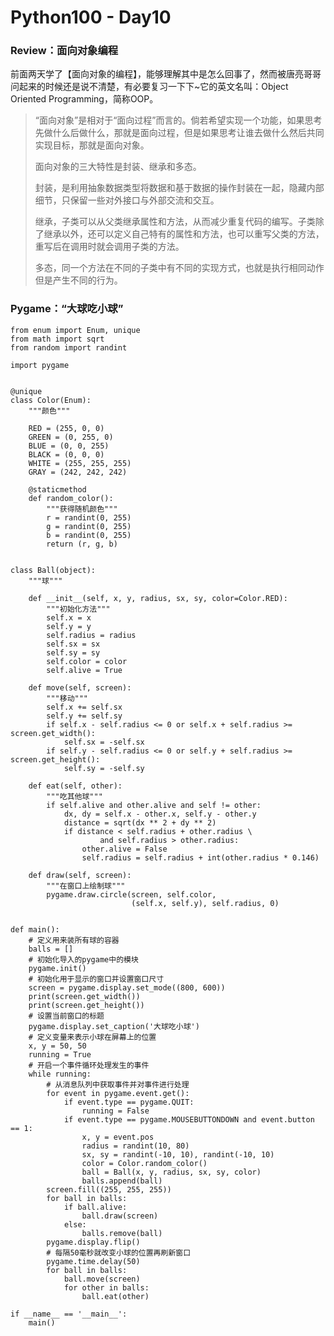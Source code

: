 # Python100 - Day10

### Review：面向对象编程

前面两天学了【面向对象的编程】，能够理解其中是怎么回事了，然而被唐亮哥哥问起来的时候还是说不清楚，有必要复习一下下~它的英文名叫：Object Oriented Programming，简称OOP。

> “面向对象”是相对于“面向过程”而言的。倘若希望实现一个功能，如果思考先做什么后做什么，那就是面向过程，但是如果思考让谁去做什么然后共同实现目标，那就是面向对象。
> 
>面向对象的三大特性是封装、继承和多态。
>
>封装，是利用抽象数据类型将数据和基于数据的操作封装在一起，隐藏内部细节，只保留一些对外接口与外部交流和交互。
>
>继承，子类可以从父类继承属性和方法，从而减少重复代码的编写。子类除了继承以外，还可以定义自己特有的属性和方法，也可以重写父类的方法，重写后在调用时就会调用子类的方法。
>
>多态，同一个方法在不同的子类中有不同的实现方式，也就是执行相同动作但是产生不同的行为。


### Pygame：“大球吃小球”

	from enum import Enum, unique
	from math import sqrt
	from random import randint

	import pygame


	@unique
	class Color(Enum):
	    """颜色"""

	    RED = (255, 0, 0)
	    GREEN = (0, 255, 0)
	    BLUE = (0, 0, 255)
	    BLACK = (0, 0, 0)
	    WHITE = (255, 255, 255)
	    GRAY = (242, 242, 242)

	    @staticmethod
	    def random_color():
	        """获得随机颜色"""
	        r = randint(0, 255)
	        g = randint(0, 255)
	        b = randint(0, 255)
	        return (r, g, b)


	class Ball(object):
	    """球"""
	
	    def __init__(self, x, y, radius, sx, sy, color=Color.RED):
	        """初始化方法"""
	        self.x = x
	        self.y = y
	        self.radius = radius
	        self.sx = sx
	        self.sy = sy
	        self.color = color
	        self.alive = True

	    def move(self, screen):
	        """移动"""
	        self.x += self.sx
	        self.y += self.sy
	        if self.x - self.radius <= 0 or self.x + self.radius >= screen.get_width():
	            self.sx = -self.sx
	        if self.y - self.radius <= 0 or self.y + self.radius >= screen.get_height():
	            self.sy = -self.sy

	    def eat(self, other):
	        """吃其他球"""
	        if self.alive and other.alive and self != other:
	            dx, dy = self.x - other.x, self.y - other.y
	            distance = sqrt(dx ** 2 + dy ** 2)
	            if distance < self.radius + other.radius \
	                    and self.radius > other.radius:
	                other.alive = False
	               	self.radius = self.radius + int(other.radius * 0.146)

	    def draw(self, screen):
	        """在窗口上绘制球"""
	        pygame.draw.circle(screen, self.color,
	                           (self.x, self.y), self.radius, 0)


	def main():
	    # 定义用来装所有球的容器
	    balls = []
	    # 初始化导入的pygame中的模块
	    pygame.init()
	    # 初始化用于显示的窗口并设置窗口尺寸
	    screen = pygame.display.set_mode((800, 600))
	    print(screen.get_width())
	    print(screen.get_height())
	    # 设置当前窗口的标题
	    pygame.display.set_caption('大球吃小球')
	    # 定义变量来表示小球在屏幕上的位置
	    x, y = 50, 50
	    running = True
	    # 开启一个事件循环处理发生的事件
	    while running:
	        # 从消息队列中获取事件并对事件进行处理
	        for event in pygame.event.get():
	            if event.type == pygame.QUIT:
	                running = False
	            if event.type == pygame.MOUSEBUTTONDOWN and event.button == 1:
	                x, y = event.pos
	                radius = randint(10, 80)
	                sx, sy = randint(-10, 10), randint(-10, 10)
	                color = Color.random_color()
	                ball = Ball(x, y, radius, sx, sy, color)
	                balls.append(ball)
	        screen.fill((255, 255, 255))
	        for ball in balls:
	            if ball.alive:
	                ball.draw(screen)
	            else:
	                balls.remove(ball)
	        pygame.display.flip()
	        # 每隔50毫秒就改变小球的位置再刷新窗口
	        pygame.time.delay(50)
	        for ball in balls:
	            ball.move(screen)
	            for other in balls:
	                ball.eat(other)

	if __name__ == '__main__':
	    main()